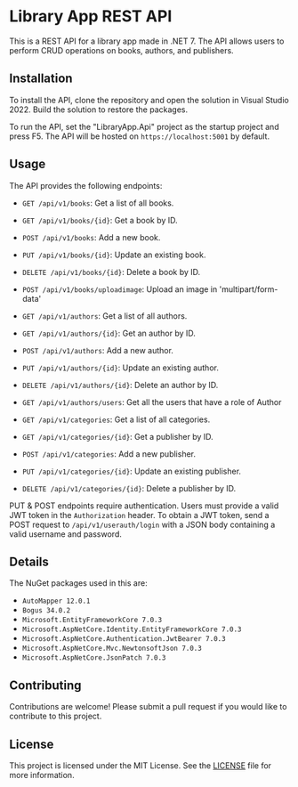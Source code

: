# Library App REST API

This is a REST API for a library app made in .NET 7. The API allows users to perform CRUD operations on books, authors, and publishers.

## Installation

To install the API, clone the repository and open the solution in Visual Studio 2022. Build the solution to restore the packages.

To run the API, set the "LibraryApp.Api" project as the startup project and press F5. The API will be hosted on `https://localhost:5001` by default.

## Usage

The API provides the following endpoints:

- `GET /api/v1/books`: Get a list of all books.
- `GET /api/v1/books/{id}`: Get a book by ID.
- `POST /api/v1/books`: Add a new book.
- `PUT /api/v1/books/{id}`: Update an existing book.
- `DELETE /api/v1/books/{id}`: Delete a book by ID.
- `POST /api/v1/books/uploadimage`: Upload an image in 'multipart/form-data'

- `GET /api/v1/authors`: Get a list of all authors.
- `GET /api/v1/authors/{id}`: Get an author by ID.
- `POST /api/v1/authors`: Add a new author.
- `PUT /api/v1/authors/{id}`: Update an existing author.
- `DELETE /api/v1/authors/{id}`: Delete an author by ID.
- `GET /api/v1/authors/users`: Get all the users that have a role of Author

- `GET /api/v1/categories`: Get a list of all categories.
- `GET /api/v1/categories/{id}`: Get a publisher by ID.
- `POST /api/v1/categories`: Add a new publisher.
- `PUT /api/v1/categories/{id}`: Update an existing publisher.
- `DELETE /api/v1/categories/{id}`: Delete a publisher by ID.

PUT & POST endpoints require authentication. Users must provide a valid JWT token in the `Authorization` header. To obtain a JWT token, send a POST request to `/api/v1/userauth/login` with a JSON body containing a valid username and password.

## Details

The NuGet packages used in this are:

- `AutoMapper 12.0.1`
- `Bogus 34.0.2`
- `Microsoft.EntityFrameworkCore 7.0.3`
- `Microsoft.AspNetCore.Identity.EntityFrameworkCore 7.0.3`
- `Microsoft.AspNetCore.Authentication.JwtBearer 7.0.3`
- `Microsoft.AspNetCore.Mvc.NewtonsoftJson 7.0.3`
- `Microsoft.AspNetCore.JsonPatch 7.0.3`

## Contributing

Contributions are welcome! Please submit a pull request if you would like to contribute to this project.

## License

This project is licensed under the MIT License. See the [LICENSE](LICENSE) file for more information.
